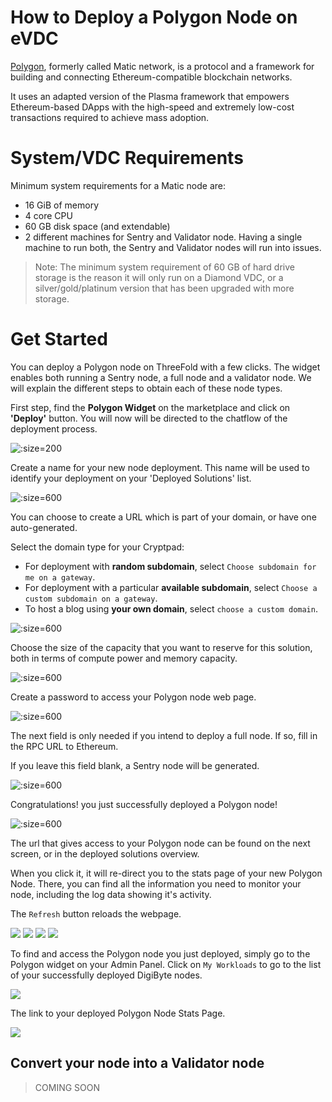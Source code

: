 # How to Deploy a Polygon Node on eVDC

[Polygon](https://polygon.technology), formerly called Matic network, is a protocol and a framework for building and connecting Ethereum-compatible blockchain networks.

It uses an adapted version of the Plasma framework that empowers Ethereum-based DApps with the high-speed and extremely low-cost transactions required to achieve mass adoption.

# System/VDC Requirements 

Minimum system requirements for a Matic node are: 
- 16 GiB of memory
- 4 core CPU 
- 60 GB disk space (and extendable)
- 2 different machines for Sentry and Validator node. Having a single machine to run both, the Sentry and Validator nodes will run into issues. 

> Note: The minimum system requirement of 60 GB of hard drive storage is the reason it will only run on a Diamond VDC, or a silver/gold/platinum version that has been upgraded with more storage.


# Get Started

You can deploy a Polygon node on ThreeFold with a few clicks. The widget enables both running a Sentry node, a full node and a validator node. We will explain the different steps to obtain each of these node types. 

First step, find the **Polygon Widget** on the marketplace and click on **'Deploy'** button. You will now will be directed to the chatflow of the deployment process.

![](img/polygon_widget.png ':size=200')

Create a name for your new node deployment. This name will be used to identify your deployment on your 'Deployed Solutions' list.

![](img/polygon_01_name.png ':size=600')

You can choose to create a URL which is part of your domain, or have one auto-generated.

Select the domain type for your Cryptpad:
- For deployment with **random subdomain**, select `Choose subdomain for me on a gateway`. 
- For deployment with a particular **available subdomain**, select `Choose a custom subdomain on a gateway`. 
- To host a blog using **your own domain**, select `choose a custom domain`.

![](img/polygon_02_subdomain.png ':size=600')

Choose the size of the capacity that you want to reserve for this solution, both in terms of compute power and memory capacity. 

![](img/polygon_03_configuration.png ':size=600')

Create a password to access your Polygon node web page.

![](img/polygon_04_accesscode.png ':size=600')

The next field is only needed if you intend to deploy a full node. If so, fill in the RPC URL to Ethereum. 

If you leave this field blank, a Sentry node will be generated. 

![](img/polygon_05_rpcurl_eth.png ':size=600')

Congratulations! you just successfully deployed a Polygon node! 

![](img/polygon_06_success.png ':size=600')

The url that gives access to your Polygon node can be found on the next screen, or in the deployed solutions overview.

When you click it, it will re-direct you to the stats page of your new Polygon Node. There, you can find all the information you need to monitor your node, including the log data showing it's activity. 

The `Refresh` button reloads the webpage. 

![](img/polygon_07_nodestat1.png)
![](img/polygon_07_nodestat2.png)
![](img/polygon_07_nodestat3.png)
![](img/polygon_07_nodestat4.png)

To find and access the Polygon node you just deployed, simply go to the Polygon widget on your Admin Panel. Click on `My Workloads` to go to the list of your successfully deployed DigiByte nodes.

![](img/polygon_myworkload.png) 

The link  to your deployed Polygon Node Stats Page.

![](img/polygon_access.png) 

## Convert your node into a Validator node

> COMING SOON

